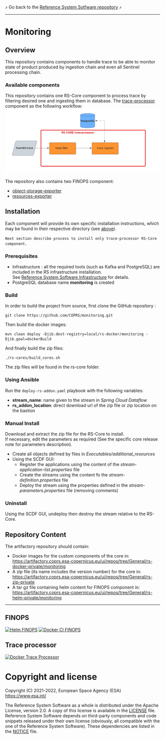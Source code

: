 :arrow_heading_up: Go back to the [Reference System Sotfware repository](https://github.com/COPRS/reference-system-software) :arrow_heading_up:

---
# Monitoring

## Overview

This repository contains components to handle trace to be able to monitor state 
of product produced by ingestion chain and even all Sentinel processing chain.

### Available components

This repository contains one RS-Core component to process trace by filtering desired one and ingesting them in database.
The [trace-processor](rs-cores/MONITORING) component as the following workflow:
![](trace-processor/inputs/trace-processor_workflow.png)

The repository also contains two FINOPS component:
- [object-storage-exporter](finops/object-storage-exporter/helm)
- [resources-exporter](finops/resources-exporter/helm)

## Installation

Each component will provide its own specific installation instructions, which may be found in their respective directory (see [above](#available-components)).

`Next section describe process to install only trace-processor RS-Core component.`

### Prerequisites

- Infrastructure : all the required tools (such as Kafka and PostgreSQL) are included in the RS infrastructure installation.  
  See  [Reference System Software Infrastructure](https://github.com/COPRS/infrastructure) for details.
- PostgreSQL database name **monitoring** is created 

### Build

In order to build the project from source, first clone the GitHub repository :

```shellsession
git clone https://github.com/COPRS/monitoring.git
```

Then build the docker images:

```shellsession
mvn clean deploy -Djib.dest-registry=local/rs-docker/monitoring -Djib.goal=dockerBuild
```

And finally build the zip files:

```shellsession
./rs-cores/build_cores.sh
```

The zip files will be found in the rs-core folder.

### Using Ansible

Run the `deploy-rs-addon.yaml` playbook with the following variables:

- **stream_name**: name given to the stream in *Spring Cloud Dataflow*
- **rs_addon_location**: direct download url of the zip file or zip location on the bastion

### Manual Install

Download and extract the zip file for the RS-Core to install.  
If necessary, edit the parameters as required (See the specific core release note for parameters description).

- Create all objects defined by files in _Executables/additional_resources_
- Using the SCDF GUI:
  - Register the applications using the content of the _stream-application-list.properties_ file
  - Create the streams using the content fo the _stream-definition.properties_ file
  - Deploy the stream using the properties defined in the _stream-parameters.properties_ file (removing comments)

### Uninstall

Using the SCDF GUI, undeploy then destroy the stream relative to the RS-Core.

## Repository Content

The artifactory repository should contain:

- Docker images for the custom components of the core in:  
  https://artifactory.coprs.esa-copernicus.eu/ui/repos/tree/General/rs-docker-private/monitoring
- A zip file (its name includes the version number) for the core in:  
  https://artifactory.coprs.esa-copernicus.eu/ui/repos/tree/General/rs-zip-private
- A tar gz file containing helm content for FINOPS component in:
  https://artifactory.coprs.esa-copernicus.eu/ui/repos/tree/General/rs-helm-private/monitoring

---
## FINOPS
[![Helm FINOPS](https://github.com/COPRS/monitoring/actions/workflows/helm-finops.yml/badge.svg)](https://github.com/COPRS/monitoring/actions/workflows/helm-finops.yml)
[![Docker CI FINOPS](https://github.com/COPRS/monitoring/actions/workflows/docker-ci-finops.yml/badge.svg)](https://github.com/COPRS/monitoring/actions/workflows/docker-ci-finops.yml)

## Trace processor
[![Docker Trace Processor](https://github.com/COPRS/monitoring/actions/workflows/docker-ci-traceprocessor.yml/badge.svg)](https://github.com/COPRS/monitoring/actions/workflows/docker-ci-traceprocessor.yml)

# Copyright and license

Copyright (C) 2021-2022, European Space Agency (ESA) https://www.esa.int/

The Reference System Software as a whole is distributed under the Apache License, version 2.0. A copy of this license is available in the [LICENSE](LICENSE) file. Reference System Software depends on third-party components and code snippets released under their own license (obviously, all compatible with the one of the Reference System Software). These dependencies are listed in the [NOTICE](NOTICE.md) file.
